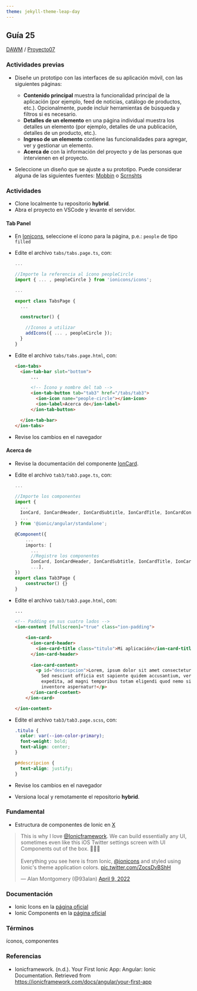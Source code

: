 ```yaml
---
theme: jekyll-theme-leap-day
---
```


## Guía 25

[DAWM](/DAWM/) / [Proyecto07](/DAWM/proyectos/2023/proyecto07)

### Actividades previas

* Diseñe un prototipo con las interfaces de su aplicación móvil, con las siguientes páginas:
  + **Contenido principal** muestra la funcionalidad principal de la aplicación (por ejemplo, feed de noticias, catálogo de productos, etc.). Opcionalmente, puede incluir herramientas de búsqueda y filtros si es necesario.
  + **Detalles de un elemento** en una página individual muestra los detalles un elemento (por ejemplo, detalles de una publicación, detalles de un producto, etc.).
  + **Ingreso de un elemento** contiene las funcionalidades para agregar, ver y gestionar un elemento.
  + **Acerca de** con la información del proyecto y de las personas que intervienen en el proyecto.

* Seleccione un diseño que se ajuste a su prototipo. Puede considerar alguna de las siguientes fuentes: [Mobbin](https://mobbin.com/browse/android/apps) o [Scrnshts](https://scrnshts.club/) 

### Actividades

* Clone localmente tu repositorio **hybrid**.
* Abra el proyecto en VSCode y levante el servidor.

#### Tab Panel

* En [Ionicons](https://ionic.io/ionicons), seleccione el ícono para la página, p.e.: `people` de tipo `filled`

* Edite el archivo `tabs/tabs.page.ts`, con:

  ```typescript
  ...

  //Importe la referencia al ícono peopleCircle
  import { ... , peopleCircle } from 'ionicons/icons';

  ...

  export class TabsPage {
    ...

    constructor() {

      //Iconos a utilizar
      addIcons({ ... , peopleCircle });
    }
  }
  ```

* Edite el archivo `tabs/tabs.page.html`, con:

  ```html
  <ion-tabs>
  	<ion-tab-bar slot="bottom">
  		...

  		<!-- Ícono y nombre del tab -->
	    <ion-tab-button tab="tab3" href="/tabs/tab3">
	      <ion-icon name="people-circle"></ion-icon>
	      <ion-label>Acerca de</ion-label>
	    </ion-tab-button>

	</ion-tab-bar>
  </ion-tabs>
  ```

* Revise los cambios en el navegador

#### Acerca de

* Revise la documentación del componente [IonCard](https://ionicframework.com/docs/api/card).

* Edite el archivo `tab3/tab3.page.ts`, con:
  
  ```typescript
  ...

  //Importe los componentes
  import { 
  	...  
    IonCard, IonCardHeader, IonCardSubtitle, IonCardTitle, IonCardContent,
    ... 
  } from '@ionic/angular/standalone';

  @Component({
	  ...
	  imports: [
	    ... 
	    //Registre los componentes
	    IonCard, IonCardHeader, IonCardSubtitle, IonCardTitle, IonCardContent,
	    ...],
  })
  export class Tab3Page {
	  constructor() {}
  }
  ```

* Edite el archivo `tab3/tab3.page.html`, con:

  ```html
  ...

  <!-- Padding en sus cuatro lados -->
  <ion-content [fullscreen]="true" class="ion-padding">

	  <ion-card>
	    <ion-card-header>
	      <ion-card-title class="titulo">Mi aplicación</ion-card-title>
	    </ion-card-header>
	  
	    <ion-card-content>
	      <p id="descripcion">Lorem, ipsum dolor sit amet consectetur adipisicing elit. 
	        Sed nesciunt officia est sapiente quidem accusantium, veritatis perferendis 
	        expedita, ad magni temporibus totam eligendi quod nemo sit eveniet, odit 
	        inventore aspernatur!</p>
	    </ion-card-content>
	  </ion-card>

  </ion-content>
  ```

* Edite el archivo `tab3/tab3.page.scss`, con:

  ```css
  .titulo {
  	color: var(--ion-color-primary);
	font-weight: bold;
	text-align: center;
  }

  p#descripcion {
  	text-align: justify;
  }
  ```

* Revise los cambios en el navegador

* Versiona local y remotamente el repositorio **hybrid**.

### Fundamental

* Estructura de componentes de Ionic en [X](https://twitter.com/93alan/status/1512587338962116611)

<blockquote class="twitter-tweet" data-media-max-width="560"><p lang="en" dir="ltr">This is why I love <a href="https://twitter.com/Ionicframework?ref_src=twsrc%5Etfw">@Ionicframework</a>. We can build essentially any UI, sometimes even like this iOS Twitter settings screen with UI Components out of the box. 👨🏼‍🔧<br><br>Everything you see here is from Ionic, <a href="https://twitter.com/ionicons?ref_src=twsrc%5Etfw">@ionicons</a> and styled using Ionic&#39;s theme application colors. <a href="https://t.co/ZocsDvBShH">pic.twitter.com/ZocsDvBShH</a></p>&mdash; Alan Montgomery (@93alan) <a href="https://twitter.com/93alan/status/1512587338962116611?ref_src=twsrc%5Etfw">April 9, 2022</a></blockquote> <script async src="https://platform.twitter.com/widgets.js" charset="utf-8"></script>

### Documentación

* Ionic Icons en la [página oficial](https://ionic.io/ionicons)
* Ionic Components en la [página oficial](https://ionicframework.com/docs/components)

### Términos

íconos, componentes

### Referencias

* Ionicframework. (n.d.). Your First Ionic App: Angular: Ionic Documentation. Retrieved from https://ionicframework.com/docs/angular/your-first-app